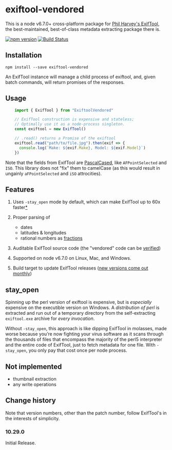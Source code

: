 # exiftool-vendored

This is a node v6.7.0+ cross-platform package for [Phil Harvey's ExifTool](http://www.sno.phy.queensu.ca/~phil/exiftool/), the best-maintained, best-of-class metadata extracting package there is.

[![npm version](https://badge.fury.io/js/exiftool-vendored.svg)](https://badge.fury.io/js/exiftool-vendored)
[![Build Status](https://travis-ci.org/mceachen/exiftool-vendored.svg?branch=master)](https://travis-ci.org/mceachen/exiftool-vendored)


## Installation

    npm install --save exiftool-vendored

An ExifTool instance will manage a child process of exiftool, and, given batch commands, will return promises of the responses.

## Usage

```javascript
    import { ExifTool } from "ExiftoolVendored"

    // ExifTool construction is expensive and stateless; 
    // Optimally use it as a node-process singleton. 
    const exiftool = new ExifTool() 

    // .read() returns a Promise of the exiftool
    exiftool.read("path/to/file.jpg").then(exif => {
      console.log(`Make: ${exif.Make}, Model: ${exif.Model}`)
    })
```
Note that the fields from ExifTool are [PascalCased](https://en.wikipedia.org/wiki/PascalCase), like `AFPointSelected` and `ISO`. This library does not "fix" them to camelCase (as this would result in ungainly `aFPointSelected` and `iSO` attrocities).

## Features

1. Uses `-stay_open` mode by default, which can make ExifTool up to 60x faster[*](#stay_open)

1. Proper parsing of 
    - dates
    - latitudes & longitudes
    - rational numbers as [fractions](https://github.com/ekg/fraction.js)

1. Auditable ExifTool source code (the "vendored" code can be [verified](http://owl.phy.queensu.ca/~phil/exiftool/checksums.txt))

1. Supported on node v6.7.0 on Linux, Mac, and Windows.

1. Build target to update ExifTool releases ([new versions come out monthly](http://www.sno.phy.queensu.ca/~phil/exiftool/history.html))

## stay_open

Spinning up the perl version of exiftool is expensive, but is *especially* expensive on the executible version on Windows. A *distribution of perl* is extracted and run out of a temporary directory from the self-extracting `exiftool.exe` archive for *every invocation*.

Without `-stay_open`, this approach is like dipping ExifTool in molasses, made worse because you’re now  fighting your virus software as it scans through the thousands of files that encompass the majority of the perl5 interpreter and the entire code of ExifTool, just to fetch metadata for one file. With `-stay_open`, you only pay that cost once per node process.

## Not implemented

* thumbnail extraction
* any write operations

## Change history

Note that version numbers, other than the patch number, follow ExifTool's in the interests of simplicity.

### 10.29.0

Initial Release.
